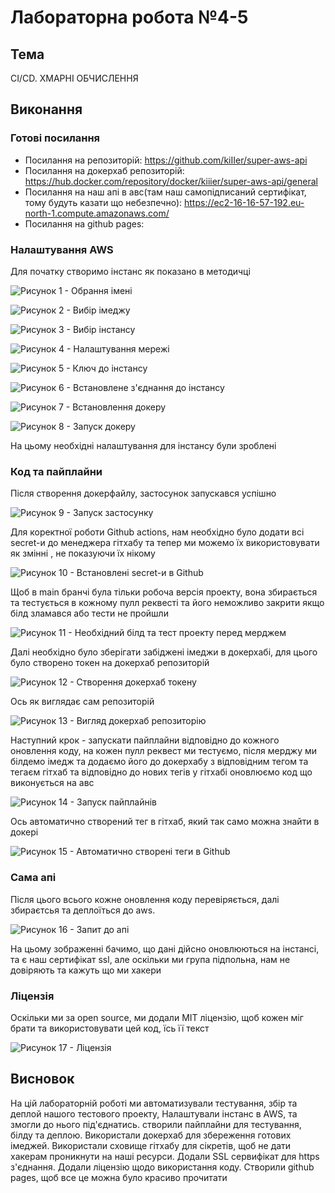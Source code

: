 # Лабораторна робота №4-5

## Тема

CI/CD. ХМАРНІ ОБЧИСЛЕННЯ

## Виконання

### Готові посилання

- Посилання на репозиторій: <https://github.com/kiIIer/super-aws-api>
- Посилання на докерхаб репозиторій: <https://hub.docker.com/repository/docker/kiiier/super-aws-api/general>
- Посилання на наш апі в авс(там наш самопідписаний сертифікат, тому будуть казати що небезпечно): <https://ec2-16-16-57-192.eu-north-1.compute.amazonaws.com/>
- Посилання на github pages:

### Налаштування AWS

Для початку створимо інстанс як показано в методичці

![Рисунок 1 - Обрання імені](assets/launch-an-instance.png)

![Рисунок 2 - Вибір імеджу](assets/images.png)

![Рисунок 3 - Вибір інстансу](assets/instancetype.png)

![Рисунок 4 - Налаштування мережі](assets/network-settings.png)

![Рисунок 5 - Ключ до інстансу](assets/key-to-instance.png)

![Рисунок 6 - Встановлене з'єднання до інстансу](assets/connected-to-instance.png)

![Рисунок 7 - Встановлення докеру](assets/installing-docker.png)

![Рисунок 8 - Запуск докеру](assets/starting-docker.png)

На цьому необхідні налаштування для інстансу були зроблені

### Код та пайплайни

Після створення докерфайлу, застосунок запускався успішно

![Рисунок 9 - Запуск застосунку](assets/running-app.png)

Для коректної роботи Github actions, нам необхідно було додати всі secret-и до менеджера гітхабу та тепер ми можемо їх використовувати як змінні , не показуючи їх нікому

![Рисунок 10 - Встановлені secret-и в Github](assets/all-secters.png)

Щоб в main бранчі була тільки робоча версія проекту, вона збирається та тестується в кожному пулл реквесті та його неможливо закрити якщо білд зламався або тести не пройшли

![Рисунок 11 - Необхідний білд та тест проекту перед мерджем](assets/requred-status-checks.png)

Далі необхідно було зберігати забіджені імеджи в докерхабі, для цього було створено токен на докерхаб репозиторій

![Рисунок 12 - Створення докерхаб токену](assets/docker-token.png)

Ось як виглядає сам репозиторій

![Рисунок 13 - Вигляд докерхаб репозиторію](assets/image.png)

Наступний крок - запускати пайплайни відповідно до кожного оновлення коду, на кожен пулл реквест ми тестуємо, після мерджу ми білдемо імедж та додаємо його до докерхабу з відповідним тегом та тегаєм гітхаб та відповідно до нових тегів у гітхабі оновлюємо код що виконується на авс

![Рисунок 14 - Запуск пайплайнів](assets/image2.png)

Ось автоматично створений тег в гітхаб, який так само можна знайти в докері

![Рисунок 15 - Автоматично створені теги в Github](assets/image1.png)

### Сама апі

Після цього всього кожне оновлення коду перевіряється, далі збираєтсья та деплоїться до aws.

![Рисунок 16 - Запит до апі](assets/image4.png)

На цьому зображенні бачимо, що дані дійсно оновлюються на інстансі, та є наш сертифікат ssl, але оскільки ми група підпольна, нам не довіряють та кажуть що ми хакери

### Ліцензія

Оскільки ми за open source, ми додали MIT ліцензію, щоб кожен міг брати та використовувати цей код, їсь її текст

![Рисунок 17 - Ліцензія](assets/image3.png)

## Висновок

На цій лабораторній роботі ми автоматизували тестування, збір та деплой нашого тестового проекту, Налаштували інстанс в AWS, та змогли до нього під'єднатись. створили пайплайни для тестування, білду та деплою. Використали докерхаб для збереження готових імеджей. Використали сховище гітхабу для сікретів, щоб не дати хакерам проникнути на наші ресурси. Додали SSL сервифікат для https з'єднання. Додали ліцензію щодо використання коду. Створили github pages, щоб все це можна було красиво прочитати

